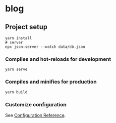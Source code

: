 # blog

## Project setup
```
yarn install
# server
npx json-server --watch data/db.json
```

### Compiles and hot-reloads for development
```
yarn serve
```

### Compiles and minifies for production
```
yarn build
```

### Customize configuration
See [Configuration Reference](https://cli.vuejs.org/config/).

